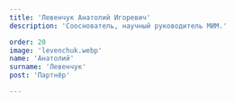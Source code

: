 ```yaml
---
title: 'Левенчук Анатолий Игоревич'
description: 'Сооснователь, научный руководитель МИМ.'

order: 20
image: 'levenchuk.webp'
name: 'Анатолий'
surname: 'Левенчук'
post: 'Партнёр'

---
```

